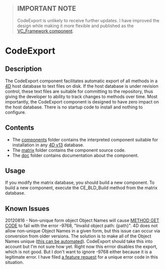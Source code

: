 > ## IMPORTANT NOTE
> 
> CodeExport is unlikely to receive further updates. I have improved the design while making it more flexible and published as the [VC_Framework component](https://github.com/4D/vc-framework).

# CodeExport

## Description

The CodeExport component facilitates automatic export of all methods in a [4D](http://www.4d.com) host database to text files on disk.  If the host database is under revision control, these text files are suitable for committing to the repository, thus giving the developer to ability to track changes to methods over time. Most importantly, the CodeExport component is designed to have zero impact on the host database.  There is no startup code to install and nothing to configure.

## Contents

* The [components](https://github.com/4D/CodeExport/tree/master/components) folder contains the interpreted component suitable for installation in any [4D v13](http://www.4d.com/products/4dv13.html) database.
* The [matrix](https://github.com/4D/CodeExport/tree/master/matrix) folder contains the component source code.
* The [doc](https://github.com/4D/CodeExport/tree/master/doc) folder contains documentation about the component.

## Usage

If you modify the matrix database, you should build a new component.  To build a new component, execute the CE_BLD_Build method from the matrix database.

## Known Issues

20120816 - Non-unique form object Object Names will cause [METHOD GET CODE](http://doc.4d.com/4Dv13.1/help/Command/en/page2591.html) to fail with the error -9768, "Invalid object path: {path}". 4D does not allow non-unique Object Names in a given form, but this issue can occur via conversion from older versions. The solution is to make all of the Object Names unique ([this can be automated](http://kb.4d.com/assetid=76640)). CodeExport should take this into account but I'm not sure how yet. Right now this errror disables the export, which is not good. But I don't want to ignore -9768 either because it is a legitimate error. I have filed [a feature request](http://forums.4d.fr/Post/EN/11108706/1/11108707) for a unique error code in this situation.
